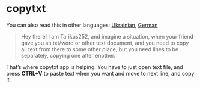 # copytxt

You can also read this in other languages: [Ukrainian](https://github.com/Tarikus252/copytxt/blob/main/readme.ua.md), [German](https://github.com/Tarikus252/copytxt/blob/main/readme.de.md)

>Hey there! I am Tarikus252, and imagine a situation, when your friend gave you an txt/word or other text document, and you need to copy all text from there to some other place, but you need lines to be separately, copying one after enother.

That’s where copytxt app is helping. You have to just open text file, and press **CTRL+V** to paste text when you want and move to next line, and copy it.
